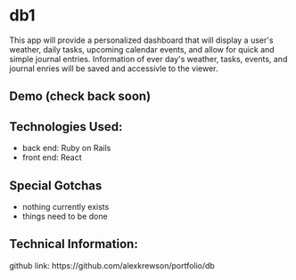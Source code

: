 <h1>db1</h1>

<p>This app will provide a personalized dashboard that will display a user's weather, daily tasks, upcoming calendar events, and allow for quick and simple journal entries. Information of ever day's weather, tasks, events, and journal enries will be saved and accessivle to the viewer.</p>

<h2>Demo (check back soon)</h2>

<h2>Technologies Used:</h2>
<ul>
<li>back end: Ruby on Rails</li>
<li>front end: React</li>
</ul>

<h2>Special Gotchas</h2>
<ul>
<li>nothing currently exists</li>
<li>things need to be done</li>
</ul>

<h2>Technical Information:</h2>

<p>github link: https://github.com/alexkrewson/portfolio/db</p>

